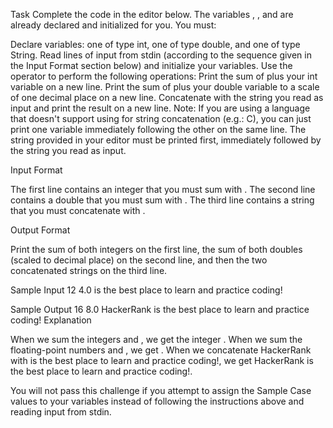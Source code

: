 Task
Complete the code in the editor below. The variables , , and  are already declared and initialized for you. You must:

Declare  variables: one of type int, one of type double, and one of type String.
Read  lines of input from stdin (according to the sequence given in the Input Format section below) and initialize your  variables.
Use the  operator to perform the following operations:
Print the sum of  plus your int variable on a new line.
Print the sum of  plus your double variable to a scale of one decimal place on a new line.
Concatenate  with the string you read as input and print the result on a new line.
Note: If you are using a language that doesn't support using  for string concatenation (e.g.: C), you can just print one variable immediately following the other on the same line. The string provided in your editor must be printed first, immediately followed by the string you read as input.

Input Format

The first line contains an integer that you must sum with .
The second line contains a double that you must sum with .
The third line contains a string that you must concatenate with .

Output Format

Print the sum of both integers on the first line, the sum of both doubles (scaled to  decimal place) on the second line, and then the two concatenated strings on the third line.

Sample Input
12
4.0
is the best place to learn and practice coding!

Sample Output
16
8.0
HackerRank is the best place to learn and practice coding!
Explanation

When we sum the integers  and , we get the integer .
When we sum the floating-point numbers  and , we get .
When we concatenate HackerRank with is the best place to learn and practice coding!, we get HackerRank is the best place to learn and practice coding!.

You will not pass this challenge if you attempt to assign the Sample Case values to your variables instead of following the instructions above and reading input from stdin.